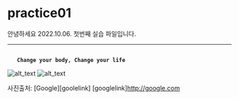 # practice01

안녕하세요 2022.10.06. 첫번째 실습 파일입니다.

***
<code>  
  <b> Change your body, Change your life</b>
</code>

![alt_text](https://sinicropispine.com/wp-content/uploads/2017/05/strengthen-spine.jpg)
![alt_text](https://post.healthline.com/wp-content/uploads/2020/09/Back_Dumbbell_Workout_Weights-1200x628-Facebook-1200x628.jpg)

사진출처: [Google][goolelink]
[googlelink]http://google.com

